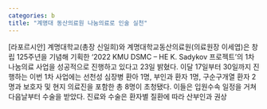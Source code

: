 ```yaml
---
categories: b
title: "계명대 동산의료원 나눔의료로 인술 실천"
---
```

[라포르시안] 계명대학교(총장 신일희)와 계명대학교동산의료원(의료원장 이세엽)은 창립 125주년을 기념해 기획한 ‘2022 KMU DSMC &ndash; HE K. Sadykov 프로젝트’의 1차 나눔의료 사업을 성공적으로 진행하고 있다고 23일 밝혔다. 이달 17일부터 30일까지 진행하는 이번 1차 사업에는 선천성 심장병 환아 1명, 부인과 환자 1명, 구순구개열 환자 2명과 보호자 및 현지 의료진을 포함한 총 8명이 초청됐다. 이들은 입원수속 일정을 거쳐 다음날부터 수술을 받았다. 진료와 수술은 환자별 질환에 따라 산부인과 권상
